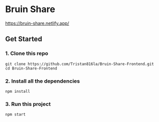 # Bruin Share
https://bruin-share.netlify.app/

## Get Started
### 1. Clone this repo
```
git clone https://github.com/Tristan816la/Bruin-Share-Frontend.git
cd Bruin-Share-Frontend
```
### 2. Install all the dependencies
```
npm install
```
### 3. Run this project
```
npm start
```

